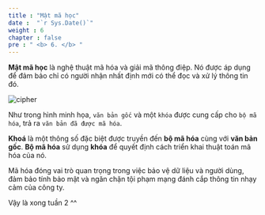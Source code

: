 ```yaml
---
title : "Mật mã học"
date :  "`r Sys.Date()`" 
weight : 6 
chapter : false
pre : " <b> 6. </b> "
---
```

**Mật mã học** là nghệ thuật mã hóa và giải mã thông điệp. Nó được áp dụng để đảm bảo chỉ có người nhận nhất định mới có thể đọc và xử lý thông tin đó.

![cipher](https://raw.githubusercontent.com/baobaoupcloud/cs-w1/main/static/images/6.cryptography/cryptography2.png)

Như trong hình minh họa, `văn bản gốc` và một `khóa` được cung cấp cho `bộ mã hóa`, trả ra `văn bản đã được mã hóa`.

**Khoá** là một thông số đặc biệt được truyền đến **bộ mã hóa** cùng với **văn bản gốc**. **Bộ mã hóa** sử dụng **khóa** để quyết định cách triển khai thuật toán mã hóa của nó.

Mã hóa đóng vai trò quan trọng trong việc bảo vệ dữ liệu và người dùng, đảm bảo tính bảo mật và ngăn chặn tội phạm mạng đánh cắp thông tin nhạy cảm của công ty.

Vậy là xong tuần 2 ^^